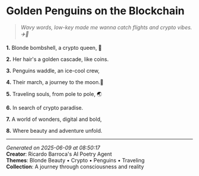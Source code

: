 # Golden Penguins on the Blockchain

> *Wavy words, low-key made me wanna catch flights and crypto vibes. ✈️🤍*

**1.** Blonde bombshell, a crypto queen, 👸


**2.** Her hair's a golden cascade, like coins.


**3.** Penguins waddle, an ice-cool crew,


**4.** Their march, a journey to the moon.🚀


**5.** Traveling souls, from pole to pole, 🌏


**6.** In search of crypto paradise.


**7.** A world of wonders, digital and bold,


**8.** Where beauty and adventure unfold.



---

*Generated on 2025-06-09 at 08:50:17*  
**Creator**: Ricardo Barroca's AI Poetry Agent  
**Themes**: Blonde Beauty • Crypto • Penguins • Traveling  
**Collection**: A journey through consciousness and reality